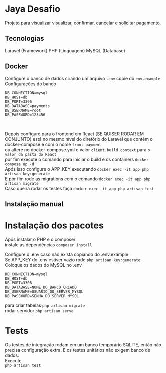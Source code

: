 # Jaya Desafio
Projeto para visualizar visualizar, confirmar, cancelar e solicitar pagamento.

## Tecnologias
Laravel (Framework)
PHP (Linguagem)
MySQL (Database)

## Docker
Configure o banco de dados criando um arquivo `.env` copie do `env.example` <br>
Configurações do banco <br>
````
DB_CONNECTION=mysql
DB_HOST=db
DB_PORT=3306
DB_DATABASE=payments
DB_USERNAME=root
DB_PASSWORD=123456
````
<br>

Depois configure para o frontend em React (SE QUISER RODAR EM CONJUNTO) está no mesmo nível do diretório do Laravel que contém o docker-compose e com o nome `front-payment` <br>
ou altere no docker-compose.yml o valor `client.build.context` para `o valor da pasta do React` <br>
por fim execute o comando para iniciar o build e os containers `docker compose up -d ` <br>
Após isso configure o APP_KEY executando `docker exec -it app php artisan key:generate` <br>
E por fim rode as migrations com o comando `docker exec -it app php artisan migrate` <br>
Caso queira rodar os testes faça `docker exec -it app php artisan test`

## Instalação manual

# Instalação dos pacotes
Após instalar o PHP e o composer <br>
instale as dependências `composer install` <br>

Configure o .env caso não exista copiando do .env.example<br>
Se APP_KEY do .env estiver vazio rode `php artisan key:generate` <br>
Coloque os dados do MySQL no .env<br>
````
DB_CONNECTION=mysql
DB_HOST=db
DB_PORT=3306
DB_DATABASE=NOME_DO_BANCO_CRIADO
DB_USERNAME=USUARIO_DO_SERVER_MYSQL
DB_PASSWORD=SENHA_DO_SERVER_MYSQL
````
para criar tabelas `php artisan migrate` <br>
rodar servidor ```php artisan serve```

# Tests
Os testes de integração rodam em um banco temporário SQLITE, então não precisa configuração extra. E os testes unitários não exigem banco de dados. <br>
Execute <br>
`php artisan test`

